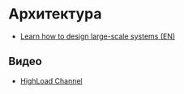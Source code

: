 # Архитектура

* [Learn how to design large-scale systems (EN)](https://github.com/donnemartin/system-design-primer)

## Видео

* [HighLoad Channel](https://www.youtube.com/@HighLoadChannel)

